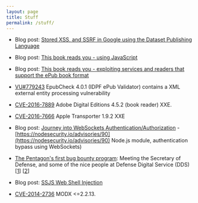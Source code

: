 ```yaml
---
layout: page
title: Stuff 
permalink: /stuff/
---
```


* Blog post: [Stored XSS, and SSRF in Google using the Dataset Publishing Language](/dspl/2018/03/07/Stored-XSS-and-SSRF-Google.html)

* Blog post: [This book reads you - using JavaScript](/ibooks/epub/2017/03/27/This-book-reads-you-using-JavaScript.html)

* Blog post: [This book reads you - exploiting services and readers that support the ePub book format](/epub/2017/01/25/This-book-reads-you.html)

* [VU#779243](https://www.kb.cert.org/vuls/id/779243) EpubCheck 4.0.1 (IDPF ePub Validator) contains a XML external entity processing vulnerability 

* [CVE-2016-7889](https://helpx.adobe.com/security/products/Digital-Editions/apsb16-45.html) Adobe Digital Editions 4.5.2 (book reader) XXE.

* [CVE-2016-7666](https://support.apple.com/en-us/HT207432) Apple Transporter 1.9.2 XXE

* Blog post: [Journey into WebSockets Authentication/Authorization](https://stratumsecurity.ghost.io/2016/06/13/websockets-auth/) -  
[https://nodesecurity.io/advisories/90](https://nodesecurity.io/advisories/90) Node.js module, authentication bypass using WebSockets)

* [The Pentagon's first bug bounty program](https://medium.com/@SecDef/the-pentagons-first-bug-bounty-exceeded-all-expectations-a5a44faa4d81): Meeting the Secretary of Defense, and some of the nice people at Defense Digital Service (DDS)
[[1](/assets/dds.png)] [[2](/assets/craigarendt.jpg)]

* Blog post: [SSJS Web Shell Injection](/node/2015/01/31/SSJS-webshell-injection.html)

* [CVE-2014-2736](https://web.nvd.nist.gov/view/vuln/detail?vulnId=CVE-2014-2736) MODX <=2.2.13.
